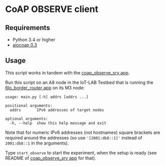 # CoAP OBSERVE client

## Requirements

* Python 3.4 or higher
* [aiocoap 0.3](https://pypi.org/project/aiocoap/0.3/)

## Usage
This script works in tandem with the [coap_observe_srv app].

Run this script on an A8 node in the IoT-LAB Testbed that is running the
[6lo_border_router app] on its M3 node:

```
usage: main.py [-h] addrs [addrs ...]

positional arguments:
  addrs       IPv6 addresses of target nodes

optional arguments:
  -h, --help  show this help message and exit
```

Note that for numeric IPv6 addresses (not hostnames) square brackets are
required around the addresses (so use `'[2001:db8::1]'` instead of `2001:db8::1`
in the arguments).

Type `start_observe` to start the experiment, when the setup is ready (see
README of [coap_observe_srv app] for that).

[coap_observe_srv app]: ../coap_observe_srv/
[6lo_border_router app]: ../6lo_border_router/
